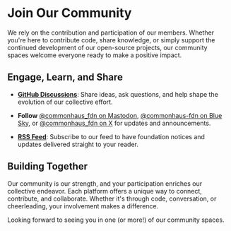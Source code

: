 # Join Our Community

We rely on the contribution and participation of our members. Whether you're here to contribute code, share knowledge, or simply support the continued development of our open-source projects, our community spaces welcome everyone ready to make a positive impact.

## Engage, Learn, and Share

- [**GitHub Discussions**](https://github.com/commonhaus/foundation/discussions): Share ideas, ask questions, and help shape the evolution of our collective effort.

- **Follow** [@commonhaus_fdn on Mastodon](https://fosstodon.org/@commonhaus_fdn), [@commonhaus-fdn on Blue Sky](https://bsky.app/profile/commonhaus-fdn.bsky.social), or [@commonhaus_fdn on X](https://twitter.com/commonhaus_fdn) for updates and announcements.

- [**RSS Feed**](https://www.commonhaus.org/feed/index.rss): Subscribe to our feed to have foundation notices and updates delivered straight to your reader.

## Building Together

Our community is our strength, and your participation enriches our collective endeavor. Each platform offers a unique way to connect, contribute, and collaborate. Whether it's through code, conversation, or cheerleading, your involvement makes a difference.

Looking forward to seeing you in one (or more!) of our community spaces.
